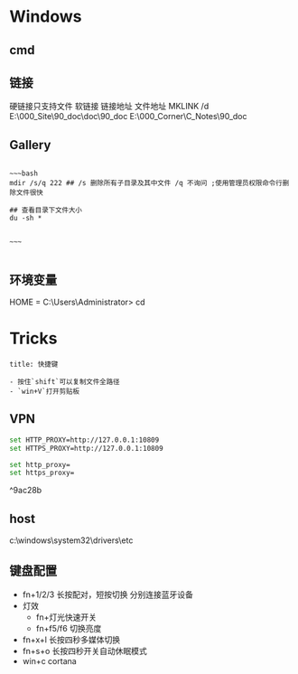 # Windows

## cmd

## 链接

硬链接只支持文件
软链接
链接地址 文件地址
MKLINK /d E:\000_Site\90_doc\doc\90_doc E:\000_Corner\C_Notes\90_doc

## Gallery

```ad-note

~~~bash
mdir /s/q 222 ## /s 删除所有子目录及其中文件 /q 不询问 ;使用管理员权限命令行删除文件很快

## 查看目录下文件大小
du -sh *


~~~


```


## 环境变量
HOME  = C:\Users\Administrator>
cd  

# Tricks
```ad-mypurple
title: 快捷键

- 按住`shift`可以复制文件全路径
- `win+V`打开剪贴板
```




##  VPN
```bash
set HTTP_PROXY=http://127.0.0.1:10809
set HTTPS_PROXY=http://127.0.0.1:10809

set http_proxy=
set https_proxy=
```

^9ac28b

## host
c:\windows\system32\drivers\etc

## 键盘配置
* fn+1/2/3 长按配对，短按切换 分别连接蓝牙设备
* 灯效 
	* fn+灯光快速开关
	* fn+f5/f6 切换亮度
* fn+x+l 长按四秒多媒体切换
* fn+s+o 长按四秒开关自动休眠模式
* win+c cortana